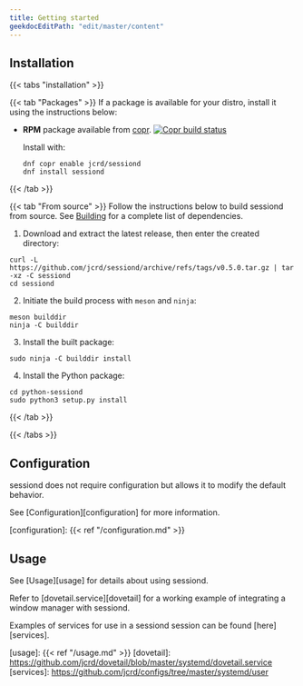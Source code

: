 ```yaml
---
title: Getting started
geekdocEditPath: "edit/master/content"
---
```


## Installation

{{< tabs "installation" >}}

{{< tab "Packages" >}}
If a package is available for your distro, install it using the instructions below:

* **RPM** package available from [copr][1]. [![Copr build status](https://copr.fedorainfracloud.org/coprs/jcrd/sessiond/package/sessiond/status_image/last_build.png)](https://copr.fedorainfracloud.org/coprs/jcrd/sessiond/package/sessiond/)

  Install with:
  ```
  dnf copr enable jcrd/sessiond
  dnf install sessiond
  ```

[1]: https://copr.fedorainfracloud.org/coprs/jcrd/sessiond/
{{< /tab >}}

{{< tab "From source" >}}
Follow the instructions below to build sessiond from source.
See [Building](/building/#dependencies) for a complete list of dependencies.

1. Download and extract the latest release, then enter the created directory:
```
curl -L https://github.com/jcrd/sessiond/archive/refs/tags/v0.5.0.tar.gz | tar -xz -C sessiond
cd sessiond
```

2. Initiate the build process with `meson` and `ninja`:
```
meson builddir
ninja -C builddir
```

3. Install the built package:
```
sudo ninja -C builddir install
```

4. Install the Python package:
```
cd python-sessiond
sudo python3 setup.py install
```
{{< /tab >}}

{{< /tabs >}}

## Configuration

sessiond does not require configuration but allows it to modify the default behavior.

See [Configuration][configuration] for more information.

[configuration]: {{< ref "/configuration.md" >}}

## Usage

See [Usage][usage] for details about using sessiond.

Refer to [dovetail.service][dovetail] for a working example of integrating a window manager with sessiond.

Examples of services for use in a sessiond session can be found [here][services].

[usage]: {{< ref "/usage.md" >}}
[dovetail]: https://github.com/jcrd/dovetail/blob/master/systemd/dovetail.service
[services]: https://github.com/jcrd/configs/tree/master/systemd/user
